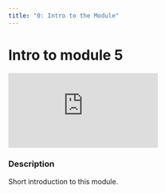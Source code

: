 ```yaml
---
title: "0: Intro to the Module"
---
```


# Intro to module 5

<div class='embed-container'><iframe src='https://player.vimeo.com/video/328918028' frameborder='0' webkitAllowFullScreen mozallowfullscreen allowFullScreen></iframe></div>

### Description

Short introduction to this module.